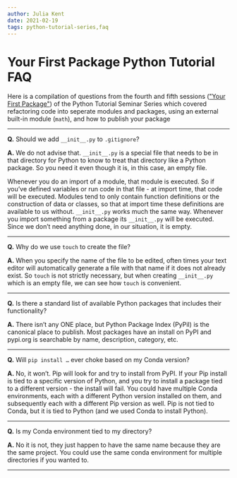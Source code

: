 ```yaml
---
author: Julia Kent
date: 2021-02-19
tags: python-tutorial-series,faq
---
```


# Your First Package Python Tutorial FAQ

Here is a compilation of questions from the fourth and fifth sessions (["Your First Package"](https://ncar.github.io/python-tutorial/tutorials/yourfirst.html#first-python-package)) of the Python Tutorial Seminar Series which covered refactoring code into seperate modules and packages, using an external built-in module (`math`), and how to publish your package

---

**Q.** Should we add `__init__.py` to `.gitignore`?

**A.** We do not advise that. `__init__.py` is a special file that needs to be in that directory for Python to know to treat that directory like a Python package. So you need it even though it is, in this case, an empty file.

Whenever you do an import of a module, that module is executed. So if you’ve defined variables or run code in that file - at import time, that code will be executed. Modules tend to only contain function definitions or the construction of data or classes, so that at import time these definitions are available to us without. `__init__.py` works much the same way. Whenever you import something from a package its `__init__.py` will be executed. Since we don’t need anything done, in our situation, it is empty.

---

**Q.** Why do we use `touch` to create the file?

**A.** When you specify the name of the file to be edited, often times your text editor will automatically generate a file with that name if it does not already exist. So `touch` is not strictly necessary, but when creating `__init__.py` which is an empty file, we can see how `touch` is convenient.

---

**Q.** Is there a standard list of available Python packages that includes their functionality?

**A.** There isn’t any ONE place, but Python Package Index (PyPiI) is the canonical place to publish. Most packages have an install on PyPI and pypi.org is searchable by name, description, category, etc.

---

**Q.** Will `pip install …` ever choke based on my Conda version?

**A.** No, it won’t. Pip will look for and try to install from PyPI. If your Pip install is tied to a specific version of Python, and you try to install a package tied to a different version - the install will fail. You could have multiple Conda environments, each with a different Python version installed on them, and subsequently each with a different Pip version as well. Pip is not tied to Conda, but it is tied to Python (and we used Conda to install Python).

---

**Q.** Is my Conda environment tied to my directory?

**A.** No it is not, they just happen to have the same name because they are the same project. You could use the same conda environment for multiple directories if you wanted to.

---
